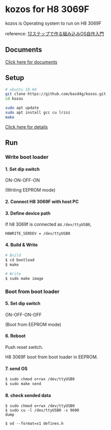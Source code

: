 # kozos for H8 3069F

kozos is Operating system to run on H8 3069F

reference: [12ステップで作る組み込みOS自作入門](http://kozos.jp/books/makeos/)

## Documents

[Click here for documents](doc/README.md)

## Setup

```sh
# ubuntu 18.04
git clone https://github.com/basd4g/kozos.git
cd kozos

sudo apt update
sudo apt install gcc cu lrzsz
make
```

[Click here for details](doc/setup.md)

## Run

### Write boot loader

#### 1. Set dip switch

ON-ON-OFF-ON

(Writing EEPROM mode)

#### 2. Connect H8 3069F with host PC

#### 3. Define device path

If h8 3069f is connected as `/dev/ttyUSB0`,

```bootload/Makefile
H8WRITE_SERDEV = /dev/ttyUSB0
```

#### 4. Build & Write

```sh
# Build
$ cd bootload
$ make

# Write
$ sudo make image
```

### Boot from boot loader

#### 5. Set dip switch

ON-OFF-ON-OFF

(Boot from EEPROM mode)

#### 6. Reboot

Push reset switch.

H8 3069F boot from boot loader in EEPROM.

#### 7. send OS

```sh
$ sudo chmod o+rwx /dev/ttyUSB0
$ sudo make send
```

#### 8. check sended data

```
$ sudo chmod o+rwx /dev/ttyUSB0
$ sudo cu -l /dev/ttyUSB0 -s 9600
dump

$ od --format=x1 defines.h
```

